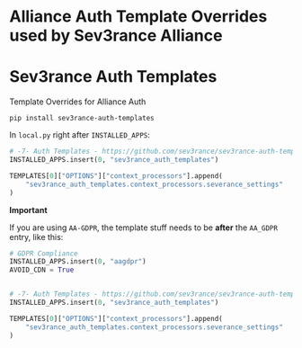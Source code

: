 # Alliance Auth Template Overrides used by Sev3rance Alliance

# Sev3rance Auth Templates

Template Overrides for Alliance Auth

```shell
pip install sev3rance-auth-templates
```

In `local.py` right after `INSTALLED_APPS`:

```python
# -7- Auth Templates - https://github.com/sev3rance/sev3rance-auth-templates
INSTALLED_APPS.insert(0, "sev3rance_auth_templates")

TEMPLATES[0]["OPTIONS"]["context_processors"].append(
    "sev3rance_auth_templates.context_processors.severance_settings"
)
```

**Important**

If you are using `AA-GDPR`, the template stuff needs to be **after** the `AA_GDPR`
entry, like this:

```python
# GDPR Compliance
INSTALLED_APPS.insert(0, "aagdpr")
AVOID_CDN = True


# -7- Auth Templates - https://github.com/sev3rance/sev3rance-auth-templates
INSTALLED_APPS.insert(0, "sev3rance_auth_templates")

TEMPLATES[0]["OPTIONS"]["context_processors"].append(
    "sev3rance_auth_templates.context_processors.severance_settings"
)
```
